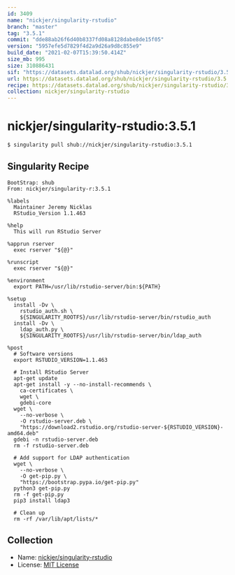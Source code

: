 ```yaml
---
id: 3409
name: "nickjer/singularity-rstudio"
branch: "master"
tag: "3.5.1"
commit: "dde88ab26f6d40b8337fd08a8128dabe8de15f05"
version: "5957efe5d7829f4d2a9d26a9d8c855e9"
build_date: "2021-02-07T15:39:50.414Z"
size_mb: 995
size: 310886431
sif: "https://datasets.datalad.org/shub/nickjer/singularity-rstudio/3.5.1/2021-02-07-dde88ab2-5957efe5/5957efe5d7829f4d2a9d26a9d8c855e9.simg"
url: https://datasets.datalad.org/shub/nickjer/singularity-rstudio/3.5.1/2021-02-07-dde88ab2-5957efe5/
recipe: https://datasets.datalad.org/shub/nickjer/singularity-rstudio/3.5.1/2021-02-07-dde88ab2-5957efe5/Singularity
collection: nickjer/singularity-rstudio
---
```


# nickjer/singularity-rstudio:3.5.1

```bash
$ singularity pull shub://nickjer/singularity-rstudio:3.5.1
```

## Singularity Recipe

```singularity
BootStrap: shub
From: nickjer/singularity-r:3.5.1

%labels
  Maintainer Jeremy Nicklas
  RStudio_Version 1.1.463

%help
  This will run RStudio Server

%apprun rserver
  exec rserver "${@}"

%runscript
  exec rserver "${@}"

%environment
  export PATH=/usr/lib/rstudio-server/bin:${PATH}

%setup
  install -Dv \
    rstudio_auth.sh \
    ${SINGULARITY_ROOTFS}/usr/lib/rstudio-server/bin/rstudio_auth
  install -Dv \
    ldap_auth.py \
    ${SINGULARITY_ROOTFS}/usr/lib/rstudio-server/bin/ldap_auth

%post
  # Software versions
  export RSTUDIO_VERSION=1.1.463

  # Install RStudio Server
  apt-get update
  apt-get install -y --no-install-recommends \
    ca-certificates \
    wget \
    gdebi-core
  wget \
    --no-verbose \
    -O rstudio-server.deb \
    "https://download2.rstudio.org/rstudio-server-${RSTUDIO_VERSION}-amd64.deb"
  gdebi -n rstudio-server.deb
  rm -f rstudio-server.deb

  # Add support for LDAP authentication
  wget \
    --no-verbose \
    -O get-pip.py \
    "https://bootstrap.pypa.io/get-pip.py"
  python3 get-pip.py
  rm -f get-pip.py
  pip3 install ldap3

  # Clean up
  rm -rf /var/lib/apt/lists/*
```

## Collection

 - Name: [nickjer/singularity-rstudio](https://github.com/nickjer/singularity-rstudio)
 - License: [MIT License](https://api.github.com/licenses/mit)

